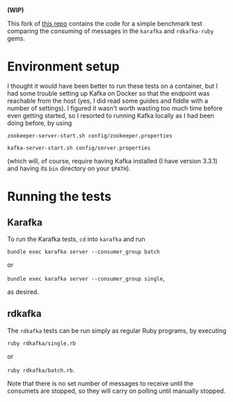**(WIP)**

This fork of [this repo](https://github.com/imanel/kafka-ruby-benchmark) contains the code for a simple benchmark test comparing the consuming of messages in the `karafka` and `rdkafka-ruby` gems.

# Environment setup

I thought it would have been better to run these tests on a container, but I had some trouble setting up Kafka on Docker so that the endpoint was reachable from the host (yes, I did read some guides and fiddle with a number of settings). I figured it wasn't worth wasting too much time before even getting started, so I resorted to running Kafka locally as I had been doing before, by using

`zookeeper-server-start.sh config/zookeeper.properties`

`kafka-server-start.sh config/server.properties`

(which will, of course, require having Kafka installed (I have version 3.3.1) and having its `bin` directory on your `$PATH`).

# Running the tests

## Karafka

To run the Karafka tests, `cd` into `karafka` and run

`bundle exec karafka server --consumer_group batch`

or

`bundle exec karafka server --consumer_group single`,

as desired.

## rdkafka

The `rdkafka` tests can be run simply as regular Ruby programs, by executing

`ruby rdkafka/single.rb`

or

`ruby rdkafka/batch.rb`.

Note that there is no set number of messages to receive until the consumets are stopped, so they will carry on polling until manually stopped.